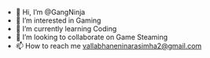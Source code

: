 - 👋 Hi, I’m @GangNinja
- 👀 I’m interested in   Gaming
- 🌱 I’m currently learning Coding
- 💞️ I’m looking to collaborate on Game Steaming
- 📫 How to reach me vallabhaneninarasimha2@gmail.com
<!---
GangNinja/GangNinja is a ✨ special ✨ repository because its `README.md` (this file) appears on your GitHub profile.
You can click the Preview link to take a look at your changes.
--->
